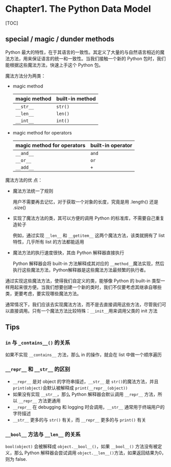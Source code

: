 # Chapter1. The Python Data Model

[TOC]

## special / magic / dunder methods

Python 最大的特性，在于其语言的一致性。其定义了大量的与自然语言相近的魔法方法，用来保证语言的统一和一致性。当我们接触一个新的 Python 包时，我们能根据这些魔法方法，快速上手这个 Python 包。

魔法方法分为两类：

* magic method 

  | magic method | built-in method |
  | ------------ | --------------- |
  | `__str__`    | `str()`         |
  | `__len__`    | `len()`         |
  | `__int__`    | `int()`         |

* magic method for operators

  | magic method for operators | built-in operator |
  | -------------------------- | ----------------- |
  | `__and__`                  | `and`             |
  | `__or__`                   | `or`              |
  | `__add__`                  | `+`               |

魔法方法的优 点：

* 魔法方法统一了规则

  用户不需要再去记忆，对于获取一个对象的长度，究竟是用 .length() 还是 .size()

* 实现了魔法方法的类，其可以方便的调用 Python 的标准库，不需要自己重复造轮子 

  例如，通过实现 `__len__` 和 `__getitem__` 这两个魔法方法，该类就拥有了 list 特性，几乎所有 list 的方法都能适用

* 魔法方法的执行速度很快，其由 Python 解释器直接执行

  Python 解释器会将 built-in 方法解释成其对应的 `__method__`魔法实现，然后执行这些魔法方法，Python解释器是这些魔法方法最频繁的执行者。

通过实现这些魔法方法，使得我们自定义的类，能够像 Python 的 built-in 类型一样用起来很方便。当我们想要创建一个新的类时，我们不仅要考虑其继承自哪些类，更要考虑，要实现哪些魔法方法。

通常情况下，我们应该去实现魔法方法，而不是去直接调用这些方法，尽管我们可以直接调用。只有一个魔法方法比较特殊：`__init__`用来调用父类的 init 方法

## Tips

### `in` 与 `_contains__()` 的关系

如果不实现 `__contains__` 方法，那么 in 的操作，就会在 list 中做一个顺序遍历

### `__repr__` 和 `__str__` 的区别

* `__repr__` 是对 object 的字符串描述，`__str__` 是 `str()`的魔法方法，并且 `print(object)`会默认被解释成 `print(__repr__(object))`
* 如果没有实现 `__str__`，那么 Python 解释器会默认调用 `__repr__` 方法，所以 `__repr__` 方法更通用
* `__repr__` 在 debugging 和 logging 时会调用，`__str__` 通常用于终端用户的字符描述
* `__str__` 更多的与 `str()` 有关，而 `__repr__` 更多的与 `print()` 有关

### `__bool__` 方法与 `__len__` 的关系

`bool(object)` 会被解释成 `object.__bool__()`，如果 `__bool__()` 方法没有被定义，那么 Python 解释器会尝试调用 `object.__len__()`方法，如果返回结果为0，则为 false.

